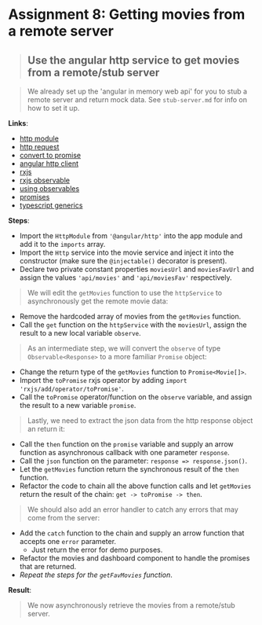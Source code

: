 Assignment 8: Getting movies from a remote server
==============================================

> ## Use the angular http service to get movies from a remote/stub server

> We already set up the 'angular in memory web api' for you to stub a remote server and return mock data. See `stub-server.md` for info on how to set it up.

**Links**:
- [http module](https://angular-2-training-book.rangle.io/handout/http/)
- [http request](https://angular-2-training-book.rangle.io/handout/http/making_requests.html)
- [convert to promise](https://angular-2-training-book.rangle.io/handout/http/requests_as_promises.html)
- [angular http client](https://angular.io/docs/ts/latest/guide/server-communication.html)
- [rxjs](http://reactivex.io/intro.html)
- [rxjs observable](http://reactivex.io/documentation/observable.html)
- [using observables](https://angular-2-training-book.rangle.io/handout/observables/using_observables.html)
- [promises](https://developer.mozilla.org/en/docs/Web/JavaScript/Reference/Global_Objects/Promise)
- [typescript generics](https://www.typescriptlang.org/docs/handbook/generics.html)

**Steps**:
- Import the `HttpModule` from `'@angular/http'` into the app module and add it to the `imports` array.
- Import the `Http` service into the movie service and inject it into the constructor (make sure the `@injectable()` decorator is present).
- Declare two private constant properties `moviesUrl` and `moviesFavUrl` and assign the values `'api/movies'` and `'api/moviesFav'` respectively.
>  We will edit the `getMovies` function to use the `httpService` to asynchronously get the remote movie data:
- Remove the hardcoded array of movies from the `getMovies` function.
- Call the `get` function on the `httpService` with the `moviesUrl`, assign the result to a new local variable `observe`.
> As an intermediate step, we will convert the `observe` of type `Observable<Response>` to a more familiar `Promise` object:
- Change the return type of the `getMovies` function to `Promise<Movie[]>`.
- Import the `toPromise` rxjs operator by adding `import 'rxjs/add/operator/toPromise'`.
- Call the `toPromise` operator/function on the `observe` variable, and assign the result to a new variable `promise`.
> Lastly, we need to extract the json data from the http response object an return it:
- Call the `then` function on the `promise` variable and supply an arrow function as asynchronous callback with one parameter `response`.
- Call the `json` function on the parameter: `response => response.json()`.
- Let the `getMovies` function return the synchronous result of the `then` function.
- Refactor the code to chain all the above function calls and let `getMovies` return the result of the chain: `get -> toPromise -> then`.
> We should also add an error handler to catch any errors that may come from the server:
- Add the `catch` function to the chain and supply an arrow function that accepts one `error` parameter.
  - Just return the error for demo purposes.
- Refactor the movies and dashboard component to handle the promises that are returned.
- *Repeat the steps for the `getFavMovies` function*.

**Result**:
> We now asynchronously retrieve the movies from a remote/stub server.
